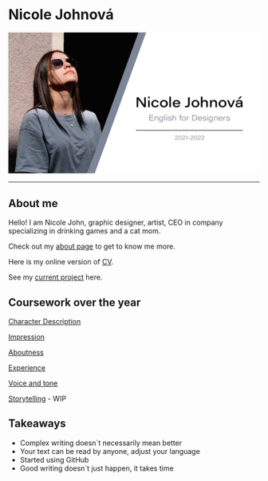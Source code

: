 # Nicole Johnová

![banner welcoming you to my homepage](img/banner.jpg)

---
## About me
Hello! I am Nicole John, graphic designer, artist, CEO in company specializing in drinking games and a cat mom.



Check out my [about page](03-aboutness/) to get to know me more.

Here is my online version of [CV](04-experience/).

See my [current project](03-aboutness/case-study.md) here.

## Coursework over the year

[Character Description](01-character-description/)

[Impression](02-impression/)

[Aboutness](03-aboutness/)

[Experience](04-experience/)

[Voice and tone](05-voice-tone/)

[Storytelling]() - WIP

## Takeaways
- Complex writing doesn´t necessarily mean better
- Your text can be read by anyone, adjust your language
- Started using GitHub
- Good writing doesn´t just happen, it takes time
